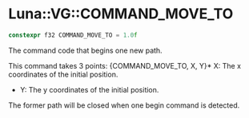 # Luna::VG::COMMAND_MOVE_TO

```c++
constexpr f32 COMMAND_MOVE_TO = 1.0f
```

The command code that begins one new path. 

This command takes 3 points: {COMMAND_MOVE_TO, X, Y}* X: The x coordinates of the initial position.

* Y: The y coordinates of the initial position.

The former path will be closed when one begin command is detected. 

